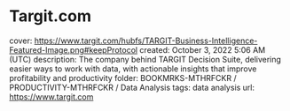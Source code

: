 # Targit.com

cover: https://www.targit.com/hubfs/TARGIT-Business-Intelligence-Featured-Image.png#keepProtocol
created: October 3, 2022 5:06 AM (UTC)
description: The company behind TARGIT Decision Suite, delivering easier ways to work with data, with actionable insights that improve profitability and productivity
folder: BOOKMRKS-MTHRFCKR / PRODUCTIVITY-MTHRFCKR / Data Analysis
tags: data analysis
url: https://www.targit.com